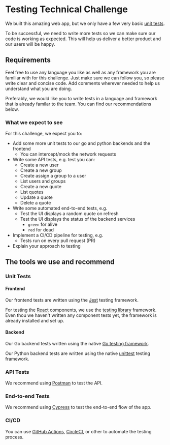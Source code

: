 # Testing Technical Challenge

We built this amazing web app, but we only have a few very basic
[unit tests][unit].

To be successful, we need to write more tests so we can make sure our code is
working as expected. This will help us deliver a better product and our users
will be happy.

## Requirements

Feel free to use any language you like as well as any framework you are familiar
with for this challenge. Just make sure we can follow you, so please write clear
and concise code. Add comments wherever needed to help us understand what you
are doing.

Preferably, we would like you to write tests in a language and framework that is
already familar to the team. You can find our recommendations below.

### What we expect to see

For this challenge, we expect you to:

- Add some more unit tests to our go and python backends and the frontend
  - You can intercept/mock the network requests
- Write some API tests, e.g. test you can:
  - Create a new user
  - Create a new group
  - Create assign a group to a user
  - List users and groups
  - Create a new quote
  - List quotes
  - Update a quote
  - Delete a quote
- Write some automated end-to-end tests, e.g.
  - Test the UI displays a random quote on refresh
  - Test the UI displays the status of the backend services
    - `green` for alive
    - `red` for dead
- Implement a CI/CD pipeline for testing, e.g.
  - Tests run on every pull request (PR)
- Explain your approach to testing

## The tools we use and recommend

### Unit Tests

#### Frontend

Our frontend tests are written using the [Jest][jest] testing framework.

For testing the [React][react] components, we use the
[testing library][testing-library] framework. Even thou we haven't written any
component tests yet, the framework is already installed and set up.

#### Backend

Our Go backend tests written using the native [Go testing framework][go].

Our Python backend tests are written using the native [unittest][unittest]
testing framework.

### API Tests

We recommend using [Postman][postman] to test the API.

### End-to-end Tests

We recommend using [Cypress][cypress] to test the end-to-end flow of the app.

### CI/CD

You can use [GitHub Actions][gh-actions], [CircleCI][circleci], or other to
automate the testing process.

<!-- References -->

[circleci]: https://circleci.com/
[cypress]: https://www.cypress.io/
[go]: https://golang.org/pkg/testing/
[jest]: https://jestjs.io/
[postman]: https://www.getpostman.com/
[react]: https://reactjs.org/
[testing-library]: https://testing-library.com/
[unit]: ../README.md#tests
[unittest]: https://docs.python.org/3/library/unittest.html
[gh-actions]: https://docs.github.com/en/actions
